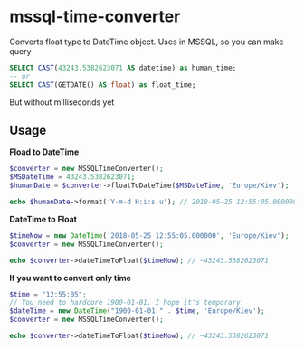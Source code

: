 # mssql-time-converter
Converts float type to DateTime object.
Uses in MSSQL, so you can make query
```sql
SELECT CAST(43243.5382623071 AS datetime) as human_time;
-- or
SELECT CAST(GETDATE() AS float) as float_time;
```

But without milliseconds yet

## Usage
<strong>Fload to DateTime</strong>
```php
$converter = new MSSQLTimeConverter();
$MSDateTime = 43243.5382623071;
$humanDate = $converter->floatToDateTime($MSDateTime, 'Europe/Kiev');

echo $humanDate->format('Y-m-d H:i:s.u'); // 2018-05-25 12:55:05.000000
```

<strong>DateTime to Float</strong>
```php
$timeNow = new DateTime('2018-05-25 12:55:05.000000', 'Europe/Kiev');
$converter = new MSSQLTimeConverter();

echo $converter->dateTimeToFloat($timeNow); // ~43243.5382623071
```
<strong>If you want to convert only time</strong>
```php
$time = "12:55:05";
// You need to hardcore 1900-01-01. I hope it's temporary.
$dateTime = new DateTime("1900-01-01 " . $time, 'Europe/Kiev');
$converter = new MSSQLTimeConverter();

echo $converter->dateTimeToFloat($timeNow); // ~43243.5382623071
```